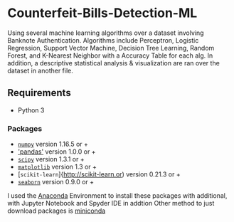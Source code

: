 # Counterfeit-Bills-Detection-ML
Using several machine learning algorithms over a dataset involving Banknote Authentication.  Algorithms include Perceptron, Logistic Regression, Support Vector Machine, Decision Tree Learning, Random Forest, and K-Nearest Neighbor with a Accuracy Table for each alg.  In addition, a descriptive statistical analysis &amp; visualization are ran over the dataset in another file.   

## Requirements
- Python 3 
### Packages
- [`numpy`](http://www.numpy.org/) version 1.16.5 or +  
- ['pandas'](https://pandas.pydata.org/) version 1.0.0 or +  
- [`scipy`](http://www.scipy.org/) version 1.3.1 or +
- [`matplotlib`](http://matplotlib.org/) version 1.3 or +
- [`scikit-learn`]{http://scikit-learn.or) version 0.21.3 or +
- [`seaborn`](https://seaborn.pydata.org/) version 0.9.0 or +

I used the [Anaconda](https://www.anaconda.com/products/individual) Environment to install these packages with additional, with Jupyter Notebook and Spyder IDE in addtion
Other method to just download packages is [miniconda](https://docs.conda.io/en/latest/miniconda.html)
